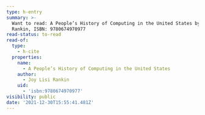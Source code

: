 ```yaml
---
type: h-entry
summary: >-
  Want to read: A People’s History of Computing in the United States by Joy Lisi
  Rankin, ISBN: 9780674970977
read-status: to-read
read-of:
  type:
    - h-cite
  properties:
    name:
      - A People’s History of Computing in the United States
    author:
      - Joy Lisi Rankin
    uid:
      - 'isbn:9780674970977'
visibility: public
date: '2021-12-30T15:55:41.481Z'
---
```


